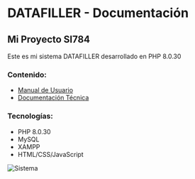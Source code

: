 # DATAFILLER - Documentación

## Mi Proyecto SI784

Este es mi sistema DATAFILLER desarrollado en PHP 8.0.30

### Contenido:
- [Manual de Usuario](manual/user-manual.md)
- [Documentación Técnica](manual/technical.md)

### Tecnologías:
- PHP 8.0.30
- MySQL
- XAMPP
- HTML/CSS/JavaScript

![Sistema](images/screenshot.png)